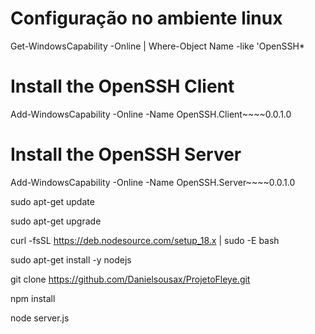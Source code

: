 # Configuração no ambiente linux

Get-WindowsCapability -Online | Where-Object Name -like 'OpenSSH*

# Install the OpenSSH Client
Add-WindowsCapability -Online -Name OpenSSH.Client~~~~0.0.1.0

# Install the OpenSSH Server
Add-WindowsCapability -Online -Name OpenSSH.Server~~~~0.0.1.0

sudo apt-get update

sudo apt-get upgrade

curl -fsSL https://deb.nodesource.com/setup_18.x | sudo -E bash

sudo apt-get install -y nodejs

 git clone https://github.com/Danielsousax/ProjetoFleye.git

npm install

node server.js
